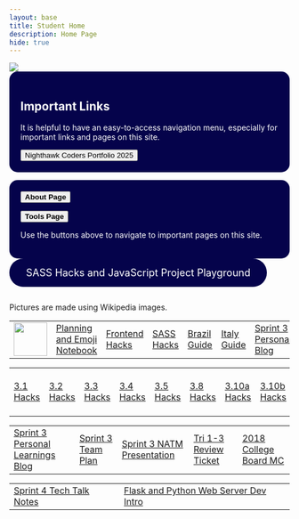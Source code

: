 ```yaml
---
layout: base
title: Student Home 
description: Home Page
hide: true
---
```


<img src="{{site.baseurl}}/images/apcompscihome.png">


<div style="background-color: #05034b; padding: 20px; border-radius: 15px;">
  <h2 style="color: white;">Important Links</h2>
  <p style="color: white;"> It is helpful to have an easy-to-access navigation menu, especially for important links and pages on this site. </p>
  <button onclick="window.location.href='https://nighthawkcoders.github.io/portfolio_2025/';">Nighthawk Coders Portfolio 2025</button>
</div>
<p> </p>

<div style="background-color: #05034b; padding: 20px; border-radius: 15px;">
  <a href="about/">
    <button class="block"><b>About Page</b></button>
  </a>
  <p> </p>
  <a href="tools/">
    <button class="block"><b>Tools Page</b></button>
  </a>
  <p> </p>
  <p style="color: white;"> Use the buttons above to navigate to important pages on this site. </p>

</div>

<style>
  /* Ensure the 'Games' button is a big rounded square with a blue background */
  .games-menu {
    display: inline-block;
    background-color: #05034b !important; /* Blue background */
    padding: 15px 30px;
    border-radius: 25px;
    color: white !important; /* Text color */
    font-size: 18px;
    text-align: center;
    cursor: pointer;
    text-decoration: none;
  }

  /* Dropdown menu container */
  .dropdown-menu {
    display: none;
    position: absolute;
    background-color: #05034b !important; /* Blue background */
    border-radius: 10px;
    box-shadow: 0px 4px 6px rgba(0, 0, 0, 0.1);
    padding: 10px;
    top: 100%;
    left: 0;
    z-index: 1000;
  }

  /* Dropdown menu links */
  .dropdown-menu a {
    display: block;
    color: white !important; /* Text color */
    padding: 10px;
    text-decoration: none;
    border-radius: 5px;
    font-size: 16px;
  }

  /* Dropdown menu link hover effect */
  .dropdown-menu a:hover {
    background-color: white !important; /* Hover background color */
    color: black !important; /* Hover text color */
  }

  /* Show dropdown menu when 'Games' button is clicked */
  .games-menu.active + .dropdown-menu {
    display: block;
  }
</style>

<!-- Add this HTML to your index.md file where you want the menu to appear -->
<div class="dropdown">
  <a href="#" class="games-menu">SASS Hacks and JavaScript Project Playground</a>
  <div class="dropdown-menu">
    <a href="https://blackstar3092.github.io/risha_guha_2025_1/javascript/project/calculator">Calculator</a>
    <a href="https://blackstar3092.github.io/risha_guha_2025_1/javascript/project/binary-calculator">Binary Calculator</a>    
    <a href="https://blackstar3092.github.io/risha_guha_2025_1/javascript/project/cookie-clicker">Cookie Clicker Game</a>
    <a href="https://blackstar3092.github.io/risha_guha_2025_1/javascript/project/snake">Snake Game</a>
    <a href="{{site.baseurl}}/javascript/project/npc-game">SPRINT 2: NPC Game</a>
  </div>
</div>

<script>
  // Toggle dropdown menu visibility
  document.querySelector('.games-menu').addEventListener('click', function(e) {
    e.preventDefault();
    this.classList.toggle('active');
  });
</script>


<p> </p>
<style>
    .grid-container {
        display: grid;
        grid-template-columns: repeat(auto-fill, minmax(150px, 1fr)); /* Dynamic columns */
        gap: 10px;
    }
    .grid-item {
        text-align: center;
    }
    .grid-item img {
        width: 100%;
        height: 100px; /* Fixed height for uniformity */
        object-fit: contain; /* Ensure the image fits within the fixed height */
    }
    .grid-item p {
        margin: 5px 0; /* Add some margin for spacing */
    }

    .image-gallery {
        display: flex;
        flex-wrap: nowrap;
        overflow-x: auto;
        gap: 10px;
    }

    .image-gallery img {
        max-height: 150px;
        object-fit: cover;
        border-radius: 5px;
    }
</style>

<!-- This grid_container class is used by CSS styling and the id is used by JavaScript connection -->
<div class="grid-container" id="grid_container">
    <!-- content will be added here by JavaScript -->
</div>

<script>
    // 1. Make a connection to the HTML container defined in the HTML div
    var container = document.getElementById("grid_container"); // This container connects to the HTML div

    // 2. Define a JavaScript object for our http source and our data rows for coding languages
    var http_source = "https://upload.wikimedia.org/wikipedia/commons/";
    var earth_pictures = [
        {"picture": "0/00/Earth_from_space.jpg", "description": "Earth from Space"},
        {"picture": "9/97/The_Earth_seen_from_Apollo_17.jpg", "description": "Earth from Apollo 17"},
        {"picture": "e/e0/AS08-14-2383.jpg", "description": "Earth from Moon"},
    ];

    // 3b. Build grid items inside of our container for each row of data
    for (const language of earth_pictures) {
        // Create a "div" with "class grid-item" for each row
        var gridItem = document.createElement("div");
        gridItem.className = "grid-item";  // This class name connects the gridItem to the CSS style elements
        // Add "img" HTML tag for the logo
        var img = document.createElement("img");
        img.src = http_source + language.picture; // concatenate the source and logo
        img.alt = language.description + " Picture"; // add alt text for accessibility

        // Add "p" HTML tag for the description
        var description = document.createElement("p");
        description.textContent = language.description; // extract the description

        // Append img and p HTML tags to the grid item DIV
        gridItem.appendChild(img);
        gridItem.appendChild(description);

        // Append the grid item DIV to the container DIV
        container.appendChild(gridItem);
    }
</script>
<p> </p>
<comment>
Pictures are made using Wikipedia images.
</comment>

<p> </p>
<p> </p>

<table>
    <tr>
        <td><img src="{{site.baseurl}}/images/cslogo.jpg" height="60" title="Notebooks and Hacks" alt=""></td>
        <td><a href="{{site.baseurl}}/sprint/1/planning-and-emoji">Planning and Emoji Notebook</a></td>
        <td><a href="{{site.baseurl}}/sprint/1/frontend-hacks">Frontend Hacks</a></td>
        <td><a href="{{site.baseurl}}/sprint/1/sass-hacks">SASS Hacks</a></td>
        <td><a href="{{site.baseurl}}/sprint/1/brazil">Brazil Guide</a></td>
        <td><a href="{{site.baseurl}}/sprint/1/italy">Italy Guide</a></td>
        <td><a href="{{site.baseurl}}/sprint/3/blog">Sprint 3 Personal Blog</a></td>
   </tr>
</table>

<table>
    <tr>
        <td><a href="{{site.baseurl}}/sprint/2/hacks_3-1">3.1 Hacks</a></td>
        <td><a href="{{site.baseurl}}/sprint/2/hacks_3-1">3.2 Hacks</a></td>
        <td><a href="{{site.baseurl}}/sprint/2/hacks_3-3">3.3 Hacks</a></td>
        <td><a href="{{site.baseurl}}/sprint/2/hacks_3-4">3.4 Hacks</a></td>
        <td><a href="{{site.baseurl}}/sprint/2/hacks_3-5">3.5 Hacks</a></td>
        <td><a href="{{site.baseurl}}/sprint/2/hacks_3-8">3.8 Hacks</a></td>
        <td><a href="{{site.baseurl}}/sprint/2/hacks_3-10a">3.10a Hacks</a></td>
        <td><a href="{{site.baseurl}}/sprint/2/hacks_3-10b">3.10b Hacks</a></td>
        <td><a href="{{site.baseurl}}/sprint/2/blog">Sprint 2 Personal Learnings Blog</a></td>
        <td><a href="{{site.baseurl}}/sprint/2/team-blog">Sprint 2 Team Blog</a></td>
    </tr>
</table>

<table>
    <tr>
        <td><a href="{{site.baseurl}}/sprint/3/blog">Sprint 3 Personal Learnings Blog</a></td>
        <td><a href="{{site.baseurl}}/sprint/3/teamplan">Sprint 3 Team Plan</a></td>
        <td><a href="{{site.baseurl}}/sprint/3/natm">Sprint 3 NATM Presentation</a></td>
        <td><a href="{{site.baseurl}}/sprint/3/review">Tri 1-3 Review Ticket</a></td>
        <td><a href="{{site.baseurl}}/sprint/3/mc">2018 College Board MC</a></td>
    </tr>
</table>

<table>
    <tr>
        <td><a href="{{site.baseurl}}/sprint/4/tech-talk">Sprint 4 Tech Talk Notes</a></td>
        <td><a href="{{site.baseurl}}/sprint/4/flask-intro">Flask and Python Web Server Dev Intro</a></td>
    </tr>
</table>

<script src="https://utteranc.es/client.js"
        repo="blackstar3092/risha_guha_2025_1"
        issue-term="pathname"
        theme="preferred-color-scheme"
        crossorigin="anonymous"
        async>
</script>